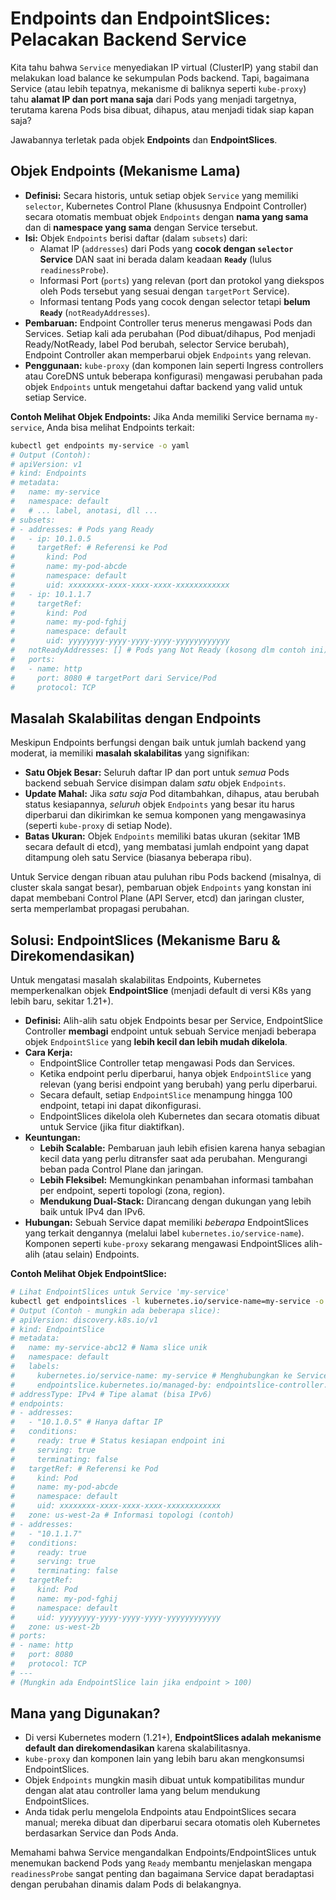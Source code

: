 # Endpoints dan EndpointSlices: Pelacakan Backend Service

Kita tahu bahwa `Service` menyediakan IP virtual (ClusterIP) yang stabil dan melakukan load balance ke sekumpulan Pods backend. Tapi, bagaimana Service (atau lebih tepatnya, mekanisme di baliknya seperti `kube-proxy`) tahu **alamat IP dan port mana saja** dari Pods yang menjadi targetnya, terutama karena Pods bisa dibuat, dihapus, atau menjadi tidak siap kapan saja?

Jawabannya terletak pada objek **Endpoints** dan **EndpointSlices**.

## Objek Endpoints (Mekanisme Lama)

*   **Definisi:** Secara historis, untuk setiap objek `Service` yang memiliki `selector`, Kubernetes Control Plane (khususnya Endpoint Controller) secara otomatis membuat objek `Endpoints` dengan **nama yang sama** dan di **namespace yang sama** dengan Service tersebut.
*   **Isi:** Objek `Endpoints` berisi daftar (dalam `subsets`) dari:
    *   Alamat IP (`addresses`) dari Pods yang **cocok dengan `selector` Service** DAN saat ini berada dalam keadaan **`Ready`** (lulus `readinessProbe`).
    *   Informasi Port (`ports`) yang relevan (port dan protokol yang diekspos oleh Pods tersebut yang sesuai dengan `targetPort` Service).
    *   Informasi tentang Pods yang cocok dengan selector tetapi **belum `Ready`** (`notReadyAddresses`).
*   **Pembaruan:** Endpoint Controller terus menerus mengawasi Pods dan Services. Setiap kali ada perubahan (Pod dibuat/dihapus, Pod menjadi Ready/NotReady, label Pod berubah, selector Service berubah), Endpoint Controller akan memperbarui objek `Endpoints` yang relevan.
*   **Penggunaan:** `kube-proxy` (dan komponen lain seperti Ingress controllers atau CoreDNS untuk beberapa konfigurasi) mengawasi perubahan pada objek `Endpoints` untuk mengetahui daftar backend yang valid untuk setiap Service.

**Contoh Melihat Objek Endpoints:**
Jika Anda memiliki Service bernama `my-service`, Anda bisa melihat Endpoints terkait:
```bash
kubectl get endpoints my-service -o yaml
# Output (Contoh):
# apiVersion: v1
# kind: Endpoints
# metadata:
#   name: my-service
#   namespace: default
#   # ... label, anotasi, dll ...
# subsets:
# - addresses: # Pods yang Ready
#   - ip: 10.1.0.5
#     targetRef: # Referensi ke Pod
#       kind: Pod
#       name: my-pod-abcde
#       namespace: default
#       uid: xxxxxxxx-xxxx-xxxx-xxxx-xxxxxxxxxxxx
#   - ip: 10.1.1.7
#     targetRef:
#       kind: Pod
#       name: my-pod-fghij
#       namespace: default
#       uid: yyyyyyyy-yyyy-yyyy-yyyy-yyyyyyyyyyyy
#   notReadyAddresses: [] # Pods yang Not Ready (kosong dlm contoh ini)
#   ports:
#   - name: http
#     port: 8080 # targetPort dari Service/Pod
#     protocol: TCP
```

## Masalah Skalabilitas dengan Endpoints

Meskipun Endpoints berfungsi dengan baik untuk jumlah backend yang moderat, ia memiliki **masalah skalabilitas** yang signifikan:

*   **Satu Objek Besar:** Seluruh daftar IP dan port untuk *semua* Pods backend sebuah Service disimpan dalam *satu* objek `Endpoints`.
*   **Update Mahal:** Jika *satu saja* Pod ditambahkan, dihapus, atau berubah status kesiapannya, *seluruh* objek `Endpoints` yang besar itu harus diperbarui dan dikirimkan ke semua komponen yang mengawasinya (seperti `kube-proxy` di setiap Node).
*   **Batas Ukuran:** Objek `Endpoints` memiliki batas ukuran (sekitar 1MB secara default di etcd), yang membatasi jumlah endpoint yang dapat ditampung oleh satu Service (biasanya beberapa ribu).

Untuk Service dengan ribuan atau puluhan ribu Pods backend (misalnya, di cluster skala sangat besar), pembaruan objek `Endpoints` yang konstan ini dapat membebani Control Plane (API Server, etcd) dan jaringan cluster, serta memperlambat propagasi perubahan.

## Solusi: EndpointSlices (Mekanisme Baru & Direkomendasikan)

Untuk mengatasi masalah skalabilitas Endpoints, Kubernetes memperkenalkan objek **EndpointSlice** (menjadi default di versi K8s yang lebih baru, sekitar 1.21+).

*   **Definisi:** Alih-alih satu objek Endpoints besar per Service, EndpointSlice Controller **membagi** endpoint untuk sebuah Service menjadi beberapa objek `EndpointSlice` yang **lebih kecil dan lebih mudah dikelola**.
*   **Cara Kerja:**
    *   EndpointSlice Controller tetap mengawasi Pods dan Services.
    *   Ketika endpoint perlu diperbarui, hanya objek `EndpointSlice` yang relevan (yang berisi endpoint yang berubah) yang perlu diperbarui.
    *   Secara default, setiap `EndpointSlice` menampung hingga 100 endpoint, tetapi ini dapat dikonfigurasi.
    *   EndpointSlices dikelola oleh Kubernetes dan secara otomatis dibuat untuk Service (jika fitur diaktifkan).
*   **Keuntungan:**
    *   **Lebih Scalable:** Pembaruan jauh lebih efisien karena hanya sebagian kecil data yang perlu ditransfer saat ada perubahan. Mengurangi beban pada Control Plane dan jaringan.
    *   **Lebih Fleksibel:** Memungkinkan penambahan informasi tambahan per endpoint, seperti topologi (zona, region).
    *   **Mendukung Dual-Stack:** Dirancang dengan dukungan yang lebih baik untuk IPv4 dan IPv6.
*   **Hubungan:** Sebuah Service dapat memiliki *beberapa* EndpointSlices yang terkait dengannya (melalui label `kubernetes.io/service-name`). Komponen seperti `kube-proxy` sekarang mengawasi EndpointSlices alih-alih (atau selain) Endpoints.

**Contoh Melihat Objek EndpointSlice:**
```bash
# Lihat EndpointSlices untuk Service 'my-service'
kubectl get endpointslices -l kubernetes.io/service-name=my-service -o yaml
# Output (Contoh - mungkin ada beberapa slice):
# apiVersion: discovery.k8s.io/v1
# kind: EndpointSlice
# metadata:
#   name: my-service-abc12 # Nama slice unik
#   namespace: default
#   labels:
#     kubernetes.io/service-name: my-service # Menghubungkan ke Service
#     endpointslice.kubernetes.io/managed-by: endpointslice-controller.k8s.io
# addressType: IPv4 # Tipe alamat (bisa IPv6)
# endpoints:
# - addresses:
#   - "10.1.0.5" # Hanya daftar IP
#   conditions:
#     ready: true # Status kesiapan endpoint ini
#     serving: true
#     terminating: false
#   targetRef: # Referensi ke Pod
#     kind: Pod
#     name: my-pod-abcde
#     namespace: default
#     uid: xxxxxxxx-xxxx-xxxx-xxxx-xxxxxxxxxxxx
#   zone: us-west-2a # Informasi topologi (contoh)
# - addresses:
#   - "10.1.1.7"
#   conditions:
#     ready: true
#     serving: true
#     terminating: false
#   targetRef:
#     kind: Pod
#     name: my-pod-fghij
#     namespace: default
#     uid: yyyyyyyy-yyyy-yyyy-yyyy-yyyyyyyyyyyy
#   zone: us-west-2b
# ports:
# - name: http
#   port: 8080
#   protocol: TCP
# ---
# (Mungkin ada EndpointSlice lain jika endpoint > 100)
```

## Mana yang Digunakan?

*   Di versi Kubernetes modern (1.21+), **EndpointSlices adalah mekanisme default dan direkomendasikan** karena skalabilitasnya.
*   `kube-proxy` dan komponen lain yang lebih baru akan mengkonsumsi EndpointSlices.
*   Objek `Endpoints` mungkin masih dibuat untuk kompatibilitas mundur dengan alat atau controller lama yang belum mendukung EndpointSlices.
*   Anda tidak perlu mengelola Endpoints atau EndpointSlices secara manual; mereka dibuat dan diperbarui secara otomatis oleh Kubernetes berdasarkan Service dan Pods Anda.

Memahami bahwa Service mengandalkan Endpoints/EndpointSlices untuk menemukan backend Pods yang `Ready` membantu menjelaskan mengapa `readinessProbe` sangat penting dan bagaimana Service dapat beradaptasi dengan perubahan dinamis dalam Pods di belakangnya.
